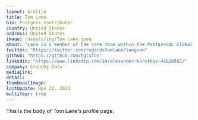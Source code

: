 ```yaml
---
layout: profile
title: Tom Lane
bio: Postgres contributor
country: United States 
address: United States 
image: /assets/img/Tom Lane.jpeg
about: "Lane is a member of the core team within the PostgreSQL Global Development Group, which oversees the development and maintenance of one of the world’s most popular and reliable open-source databases, PostgreSQL. Lane is prolific contributor to the PostgreSQL open source project and is involved in all aspects of the PostgreSQL project, including new features, performance improvements, and bug evaluation and fixes."
twitter: "https://twitter.com/regardstomlane?lang=en"
github: "https://github.com/tglsfdc"
linkedin: "https://www.linkedin.com/in/alexander-korotkov-41b1b582/"
company: Crunchy Data
mediaLink:
detail: 
thumbnailImage:
lastUpdate: Nov 22, 2023
multiYear: true
---
```


This is the body of Tom Lane's profile page.

